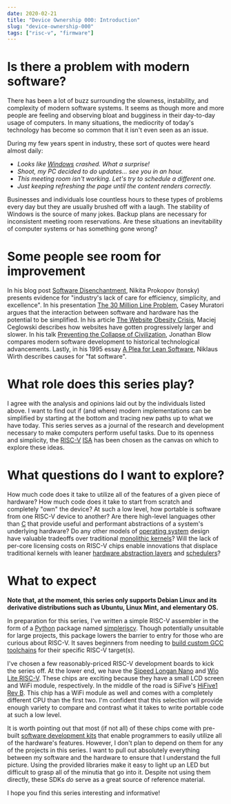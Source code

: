 ```yaml
---
date: 2020-02-21
title: "Device Ownership 000: Introduction"
slug: "device-ownership-000"
tags: ["risc-v", "firmware"]
---
```

# Is there a problem with modern software?
There has been a lot of buzz surrounding the slowness, instability, and complexity of modern software systems.
It seems as though more and more people are feeling and observing bloat and bugginess in their day-to-day usage of computers.
In many situations, the mediocrity of today's technology has become so common that it isn't even seen as an issue.

During my few years spent in industry, these sort of quotes were heard almost daily:

* *Looks like [Windows](https://en.wikipedia.org/wiki/Microsoft_Windows) crashed. What a surprise!*
* *Shoot, my PC decided to do updates... see you in an hour.*
* *This meeting room isn't working. Let's try to schedule a different one.*
* *Just keeping refreshing the page until the content renders correctly.*

Businesses and individuals lose countless hours to these types of problems every day but they are usually brushed off with a laugh.
The stability of Windows is the source of many jokes.
Backup plans are necessary for inconsistent meeting room reservations.
Are these situations an inevitability of computer systems or has something gone wrong?

# Some people see room for improvement
In his blog post [Software Disenchantment](https://tonsky.me/blog/disenchantment/), Nikita Prokopov (tonsky) presents evidence for "industry's lack of care for efficiency, simplicity, and excellence".
In his presentation [The 30 Million Line Problem](https://caseymuratori.com/blog_0031), Casey Muratori argues that the interaction between software and hardware has the potential to be simplified.
In his article [The Website Obesity Crisis](https://idlewords.com/talks/website_obesity.htm), Maciej Ceglowski describes how websites have gotten progressively larger and slower.
In his talk [Preventing the Collapse of Civilization](https://www.youtube.com/watch?v=pW-SOdj4Kkk), Jonathan Blow compares modern software development to historical technological advancements.
Lastly, in his 1995 essay  [A Plea for Lean Software](https://cr.yp.to/bib/1995/wirth.pdf), Niklaus Wirth describes causes for "fat software".

# What role does this series play?
I agree with the analysis and opinions laid out by the individuals listed above.
I want to find out if (and where) modern implementations can be simplified by starting at the bottom and tracing new paths up to what we have today.
This series serves as a journal of the research and development necessary to make computers perform useful tasks.
Due to its openness and simplicity, the [RISC-V](https://en.wikipedia.org/wiki/RISC-V) [ISA](https://en.wikipedia.org/wiki/Instruction_set_architecture) has been chosen as the canvas on which to explore these ideas.

# What questions do I want to explore?
How much code does it take to utilize all of the features of a given piece of hardware?
How much code does it take to start from scratch and completely "own" the device?
At such a low level, how portable is software from one RISC-V device to another?
Are there high-level languages other than [C](https://en.wikipedia.org/wiki/C_(programming_language)) that provide useful and performant abstractions of a system's underlying hardware?
Do any other models of [operating system](https://en.wikipedia.org/wiki/Operating_system) design have valuable tradeoffs over traditional [monolithic kernels](https://en.wikipedia.org/wiki/Monolithic_kernel)?
Will the lack of per-core licensing costs on RISC-V chips enable innovations that displace traditional kernels with leaner [hardware abstraction layers](https://en.wikipedia.org/wiki/HAL_(software)) and [schedulers](https://en.wikipedia.org/wiki/Scheduling_(computing))?

# What to expect
**Note that, at the moment, this series only supports Debian Linux and its derivative distributions such as Ubuntu, Linux Mint, and elementary OS.**

In preparation for this series, I've written a simple RISC-V assembler in the form of a [Python](https://www.python.org/) package named [simpleriscv](https://pypi.org/project/simpleriscv/).
Though potentially unsuitable for large projects, this package lowers the barrier to entry for those who are curious about RISC-V.
It saves beginners from needing to [build custom GCC toolchains](https://github.com/riscv/riscv-gnu-toolchain) for their specific RISC-V target(s).

I've chosen a few reasonably-priced RISC-V development boards to kick the series off.
At the lower end, we have the [Sipeed Longan Nano](https://www.seeedstudio.com/Sipeed-Longan-Nano-RISC-V-GD32VF103CBT6-Development-Board-p-4205.html) and [Wio Lite RISC-V](https://www.seeedstudio.com/Wio-Lite-RISC-V-GD32VF103-p-4293.html).
These chips are exciting because they have a small LCD screen and WiFi module, respectively.
In the middle of the road is SiFive's [HiFive1 Rev B](https://www.sifive.com/boards/hifive1-rev-b).
This chip has a WiFi module as well and comes with a completely different CPU than the first two.
I'm confident that this selection will provide enough variety to compare and contrast what it takes to write portable code at such a low level.

It is worth pointing out that most (if not all) of these chips come with pre-built [software development kits](https://en.wikipedia.org/wiki/Software_development_kit) that enable programmers to easily utilize all of the hardware's features.
However, I don't plan to depend on them for any of the projects in this series.
I want to pull out absolutely everything between my software and the hardware to ensure that I understand the full picture.
Using the provided libraries make it easy to light up an LED but difficult to grasp all of the minutia that go into it.
Despite not using them directly, these SDKs _do_ serve as a great source of reference material.

I hope you find this series interesting and informative!
